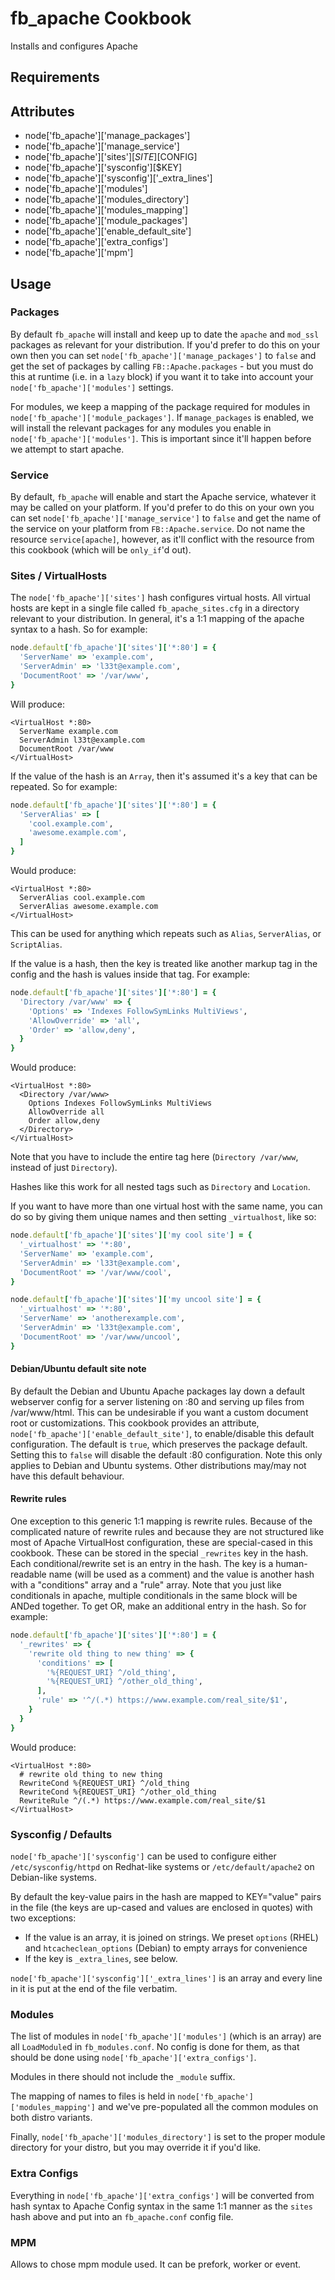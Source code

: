 fb_apache Cookbook
==================
Installs and configures Apache

Requirements
------------

Attributes
----------
* node['fb_apache']['manage_packages']
* node['fb_apache']['manage_service']
* node['fb_apache']['sites'][$SITE][$CONFIG]
* node['fb_apache']['sysconfig'][$KEY]
* node['fb_apache']['sysconfig']['_extra_lines']
* node['fb_apache']['modules']
* node['fb_apache']['modules_directory']
* node['fb_apache']['modules_mapping']
* node['fb_apache']['module_packages']
* node['fb_apache']['enable_default_site']
* node['fb_apache']['extra_configs']
* node['fb_apache']['mpm']

Usage
-----
### Packages
By default `fb_apache` will install and keep up to date the `apache` and
`mod_ssl` packages as relevant for your distribution. If you'd prefer to do
this on your own then you can set `node['fb_apache']['manage_packages']` to
`false` and get the set of packages by calling `FB::Apache.packages` - but
you must do this at runtime (i.e. in a `lazy` block) if you want it to take
into account your `node['fb_apache']['modules']` settings.

For modules, we keep a mapping of the package required for modules in
`node['fb_apache']['module_packages']`. If `manage_packages` is enabled, we will
install the relevant packages for any modules you enable in
`node['fb_apache']['modules']`. This is important since it'll happen before we
attempt to start apache.

### Service
By default, `fb_apache` will enable and start the Apache service, whatever it
may be called on your platform. If you'd prefer to do this on your own you can
set `node['fb_apache']['manage_service']` to `false` and get the name of the
service on your platform from `FB::Apache.service`. Do not name the resource
`service[apache]`, however, as it'll conflict with the resource from this
cookbook (which will be `only_if`'d out).

### Sites / VirtualHosts
The `node['fb_apache']['sites']` hash configures virtual hosts. All virtual
hosts are kept in a single file called `fb_apache_sites.cfg` in a directory
relevant to your distribution. In general, it's a 1:1 mapping of the apache
syntax to a hash. So for example:

```ruby
node.default['fb_apache']['sites']['*:80'] = {
  'ServerName' => 'example.com',
  'ServerAdmin' => 'l33t@example.com',
  'DocumentRoot' => '/var/www',
}
```

Will produce:

```text
<VirtualHost *:80>
  ServerName example.com
  ServerAdmin l33t@example.com
  DocumentRoot /var/www
</VirtualHost>
```

If the value of the hash is an `Array`, then it's assumed it's a key that can
be repeated. So for example:

```ruby
node.default['fb_apache']['sites']['*:80'] = {
  'ServerAlias' => [
    'cool.example.com',
    'awesome.example.com',
  ]
}
```

Would produce:

```text
<VirtualHost *:80>
  ServerAlias cool.example.com
  ServerAlias awesome.example.com
</VirtualHost>
```

This can be used for anything which repeats such as `Alias`, `ServerAlias`, or
`ScriptAlias`.

If the value is a hash, then the key is treated like another markup tag in the
config and the hash is values inside that tag. For example:

```ruby
node.default['fb_apache']['sites']['*:80'] = {
  'Directory /var/www' => {
    'Options' => 'Indexes FollowSymLinks MultiViews',
    'AllowOverride' => 'all',
    'Order' => 'allow,deny',
  }
}
```

Would produce:

```text
<VirtualHost *:80>
  <Directory /var/www>
    Options Indexes FollowSymLinks MultiViews
    AllowOverride all
    Order allow,deny
  </Directory>
</VirtualHost>
```

Note that you have to include the entire tag here (`Directory /var/www`,
instead of just `Directory`).

Hashes like this work for all nested tags such as `Directory` and `Location`.

If you want to have more than one virtual host with the same name, you can do
so by giving them unique names and then setting `_virtualhost`, like so:

```ruby
node.default['fb_apache']['sites']['my cool site'] = {
  '_virtualhost' => '*:80',
  'ServerName' => 'example.com',
  'ServerAdmin' => 'l33t@example.com',
  'DocumentRoot' => '/var/www/cool',
}

node.default['fb_apache']['sites']['my uncool site'] = {
  '_virtualhost' => '*:80',
  'ServerName' => 'anotherexample.com',
  'ServerAdmin' => 'l33t@example.com',
  'DocumentRoot' => '/var/www/uncool',
}
```

#### Debian/Ubuntu default site note

By default the Debian and Ubuntu Apache packages lay down a default webserver
config for a server listening on :80 and serving up files from /var/www/html.
This can be undesirable if you want a custom document root or customizations.
This cookbook provides an attribute,
`node['fb_apache']['enable_default_site']`, to enable/disable this default
configuration.  The default is `true`, which preserves the package default.
Setting this to `false` will disable the default :80 configuration.  Note this
only applies to Debian and Ubuntu systems. Other distributions may/may not have
this default behaviour.

#### Rewrite rules

One exception to this generic 1:1 mapping is rewrite rules. Because of the
complicated nature of rewrite rules and because they are not structured like
most of Apache VirtualHost configuration, these are special-cased in this
cookbook. These can be stored in the special `_rewrites` key in the hash. Each
conditional/rewrite set is an entry in the hash. The key is a human-readable
name (will be used as a comment) and the value is another hash with a
"conditions" array and a "rule" array. Note that you just like conditionals in
apache, multiple conditionals in the same block will be ANDed together. To get
OR, make an additional entry in the hash. So for example:

```ruby
node.default['fb_apache']['sites']['*:80'] = {
  '_rewrites' => {
    'rewrite old thing to new thing' => {
      'conditions' => [
        '%{REQUEST_URI} ^/old_thing',
        '%{REQUEST_URI} ^/other_old_thing',
      ],
      'rule' => '^/(.*) https://www.example.com/real_site/$1',
    }
  }
}
```

Would produce:

```text
<VirtualHost *:80>
  # rewrite old thing to new thing
  RewriteCond %{REQUEST_URI} ^/old_thing
  RewriteCond %{REQUEST_URI} ^/other_old_thing
  RewriteRule ^/(.*) https://www.example.com/real_site/$1
</VirtualHost>
```

### Sysconfig / Defaults
`node['fb_apache']['sysconfig']` can be used to configure either
`/etc/sysconfig/httpd` on Redhat-like systems or `/etc/default/apache2` on
Debian-like systems.

By default the key-value pairs in the hash are mapped to KEY="value" pairs in
the file (the keys are up-cased and values are enclosed in quotes) with two
exceptions:

* If the value is an array, it is joined on strings. We preset `options` (RHEL)
  and `htcacheclean_options` (Debian) to empty arrays for convenience
* If the key is `_extra_lines`, see below.

`node['fb_apache']['sysconfig']['_extra_lines']` is an array and every line in
it is put at the end of the file verbatim.

### Modules
The list of modules in `node['fb_apache']['modules']` (which is an array) are
all `LoadModule`d in `fb_modules.conf`. No config is done for them, as that
should be done using `node['fb_apache']['extra_configs']`.

Modules in there should not include the `_module` suffix.

The mapping of names to files is held in `node['fb_apache']['modules_mapping']`
and we've pre-populated all the common modules on both distro variants.

Finally, `node['fb_apache']['modules_directory']` is set to the proper module
directory for your distro, but you may override it if you'd like.

### Extra Configs
Everything in `node['fb_apache']['extra_configs']` will be converted from hash
syntax to Apache Config syntax in the same 1:1 manner as the `sites` hash above
and put into an `fb_apache.conf` config file.

### MPM
Allows to chose mpm module used. It can be prefork, worker or event.
